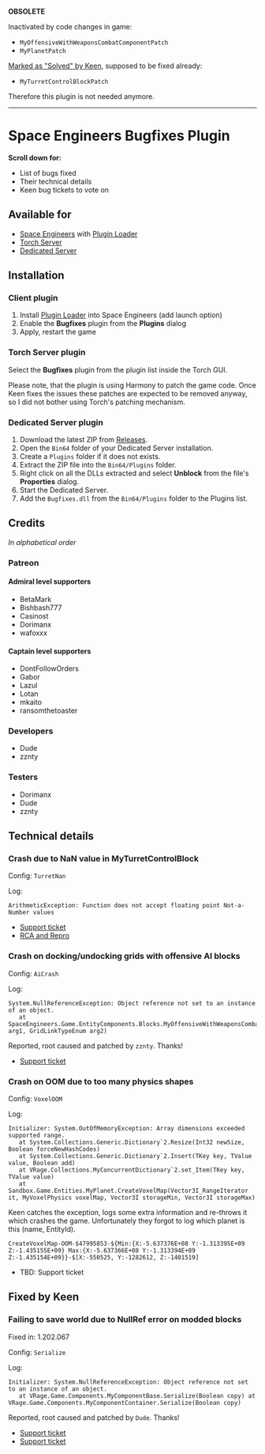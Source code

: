 **OBSOLETE**

Inactivated by code changes in game:
- `MyOffensiveWithWeaponsCombatComponentPatch`
- `MyPlanetPatch`

[Marked as "Solved" by Keen](https://support.keenswh.com/spaceengineers/pc/topic/27973-arithmeticexception-function-does-not-accept-floating-point-not-a-number-values), supposed to be fixed already:
- `MyTurretControlBlockPatch`

Therefore this plugin is not needed anymore.

---

# Space Engineers Bugfixes Plugin

**Scroll down for:**
- List of bugs fixed
- Their technical details
- Keen bug tickets to vote on

## Available for
- [Space Engineers](https://store.steampowered.com/app/244850/Space_Engineers/) with [Plugin Loader](https://steamcommunity.com/sharedfiles/filedetails/?id=2407984968)
- [Torch Server](https://torchapi.net/)
- [Dedicated Server](https://www.spaceengineersgame.com/dedicated-servers/)

## Installation

### Client plugin
1. Install [Plugin Loader](https://steamcommunity.com/sharedfiles/filedetails/?id=2407984968) into Space Engineers (add launch option)
2. Enable the **Bugfixes** plugin from the **Plugins** dialog
3. Apply, restart the game

### Torch Server plugin

Select the **Bugfixes** plugin from the plugin list inside the Torch GUI.

Please note, that the plugin is using Harmony to patch the game code. Once Keen fixes the issues
these patches are expected to be removed anyway, so I did not bother using Torch's patching mechanism.

### Dedicated Server plugin
1. Download the latest ZIP from [Releases](https://github.com/viktor-ferenczi/se-bugfixes/releases).
2. Open the `Bin64` folder of your Dedicated Server installation.
3. Create a `Plugins` folder if it does not exists.
4. Extract the ZIP file into the `Bin64/Plugins` folder.
5. Right click on all the DLLs extracted and select **Unblock** from the file's **Properties** dialog.
6. Start the Dedicated Server.
7. Add the `Bugfixes.dll` from the `Bin64/Plugins` folder to the Plugins list.

## Credits

*In alphabetical order*

### Patreon

#### Admiral level supporters
- BetaMark
- Bishbash777
- Casinost
- Dorimanx
- wafoxxx

#### Captain level supporters
- DontFollowOrders
- Gabor
- Lazul
- Lotan
- mkaito
- ransomthetoaster

### Developers
- Dude
- zznty

### Testers
- Dorimanx
- Dude
- zznty

## Technical details

### Crash due to NaN value in MyTurretControlBlock

Config: `TurretNan`

Log:
```
ArithmeticException: Function does not accept floating point Not-a-Number values
```

- [Support ticket](https://support.keenswh.com/spaceengineers/pc/topic/27973-arithmeticexception-function-does-not-accept-floating-point-not-a-number-values)
- [RCA and Repro](https://github.com/viktor-ferenczi/LookAtNanRepro)

### Crash on docking/undocking grids with offensive AI blocks

Config: `AiCrash`

Log:
```
System.NullReferenceException: Object reference not set to an instance of an object.
   at SpaceEngineers.Game.EntityComponents.Blocks.MyOffensiveWithWeaponsCombatComponent.OnConnectionChangeCompleted(MyCubeGrid arg1, GridLinkTypeEnum arg2)
```

Reported, root caused and patched by `zznty`. Thanks!

- [Support ticket](https://support.keenswh.com/spaceengineers/pc/topic/28104-nullreferenceexception-in-myoffensivewithweaponscombatcomponent)

### Crash on OOM due to too many physics shapes

Config: `VoxelOOM`

Log:
```
Initializer: System.OutOfMemoryException: Array dimensions exceeded supported range.
   at System.Collections.Generic.Dictionary`2.Resize(Int32 newSize, Boolean forceNewHashCodes)
   at System.Collections.Generic.Dictionary`2.Insert(TKey key, TValue value, Boolean add)
   at VRage.Collections.MyConcurrentDictionary`2.set_Item(TKey key, TValue value)
   at Sandbox.Game.Entities.MyPlanet.CreateVoxelMap(Vector3I_RangeIterator it, MyVoxelPhysics voxelMap, Vector3I storageMin, Vector3I storageMax)
```

Keen catches the exception, logs some extra information and re-throws it which crashes the game. 
Unfortunately they forgot to log which planet is this (name, EntityId).

```
CreateVoxelMap-OOM-$47995853-${Min:{X:-5.637376E+08 Y:-1.313395E+09 Z:-1.435155E+09} Max:{X:-5.637366E+08 Y:-1.313394E+09 Z:-1.435154E+09}}-$[X:-550525, Y:-1282612, Z:-1401519]
```

- TBD: Support ticket

## Fixed by Keen

### Failing to save world due to NullRef error on modded blocks

Fixed in: 1.202.067

Config: `Serialize`

Log:
```
Initializer: System.NullReferenceException: Object reference not set to an instance of an object. 
   at VRage.Game.Components.MyComponentBase.Serialize(Boolean copy) at VRage.Game.Components.MyComponentContainer.Serialize(Boolean copy) 
```

Reported, root caused and patched by `Dude`. Thanks!

- [Support ticket](https://support.keenswh.com/spaceengineers/pc/topic/27952-servers-crash-on-player-join-1-202)
- [Support ticket](https://support.keenswh.com/spaceengineers/pc/topic/28104-nullreferenceexception-in-myoffensivewithweaponscombatcomponent)